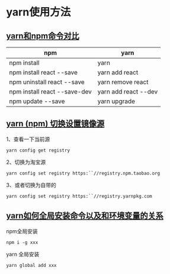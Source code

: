 # yarn使用方法



## [yarn和npm命令对比](https://www.jianshu.com/p/254794d5e741)

| npm                          | yarn                 |
| ---------------------------- | -------------------- |
| npm install                  | yarn                 |
| npm install react --save     | yarn add react       |
| npm uninstall react --save   | yarn remove react    |
| npm install react --save-dev | yarn add react --dev |
| npm update --save            | yarn upgrade         |




## [yarn (npm) 切换设置镜像源](https://www.cnblogs.com/momozjm/p/10635941.html)

1、查看一下当前源

```
yarn config get registry
```

2、切换为淘宝源

```
yarn config set registry https:``//registry.npm.taobao.org
```

3、或者切换为自带的

```
yarn config set registry https:``//registry.yarnpkg.com
```



## [yarn如何全局安装命令以及和环境变量的关系](https://www.cnblogs.com/saysmy/p/9485648.html)

npm全局安装

```
npm i -g xxx
```

yarn 全局安装

```
yarn global add xxx
```

